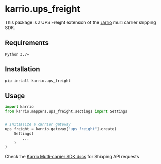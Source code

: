 
# karrio.ups_freight

This package is a UPS Freight extension of the [karrio](https://pypi.org/project/karrio) multi carrier shipping SDK.

## Requirements

`Python 3.7+`

## Installation

```bash
pip install karrio.ups_freight
```

## Usage

```python
import karrio
from karrio.mappers.ups_freight.settings import Settings


# Initialize a carrier gateway
ups_freight = karrio.gateway["ups_freight"].create(
    Settings(
        ...
    )
)
```

Check the [Karrio Mutli-carrier SDK docs](https://docs.karrio.io) for Shipping API requests
